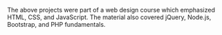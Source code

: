The above projects were part of a web design course which emphasized HTML, CSS, and JavaScript. The material also covered jQuery, Node.js, Bootstrap, and PHP fundamentals.

